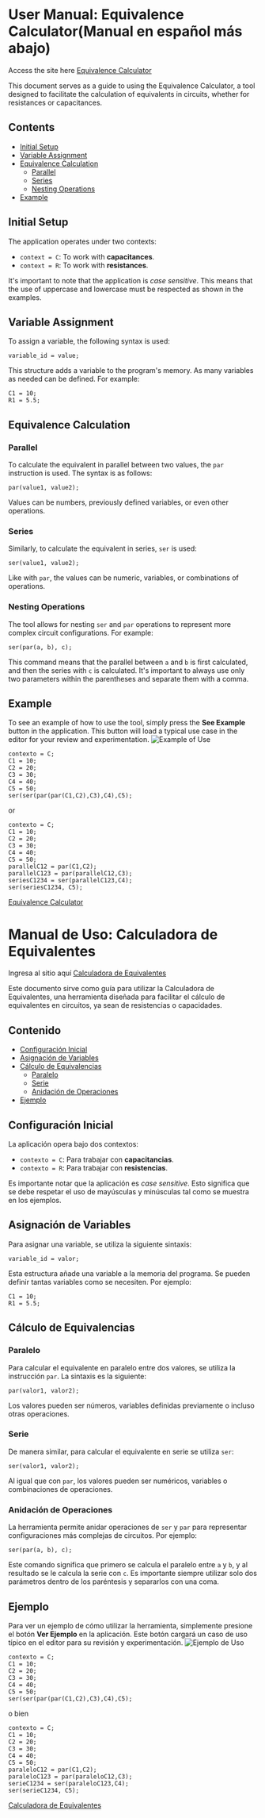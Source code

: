 
# User Manual: Equivalence Calculator(Manual en español más abajo)
Access the site here [Equivalence Calculator](https://f2equivalentes.fly.dev/)

This document serves as a guide to using the Equivalence Calculator, a tool designed to facilitate the calculation of equivalents in circuits, whether for resistances or capacitances.

## Contents

- [Initial Setup](#initial-setup)
- [Variable Assignment](#variable-assignment)
- [Equivalence Calculation](#equivalence-calculation)
  - [Parallel](#parallel)
  - [Series](#series)
  - [Nesting Operations](#nesting-operations)
- [Example](#example)

## Initial Setup

The application operates under two contexts:

- `context = C`: To work with **capacitances**.
- `context = R`: To work with **resistances**.

It's important to note that the application is *case sensitive*. This means that the use of uppercase and lowercase must be respected as shown in the examples.

## Variable Assignment

To assign a variable, the following syntax is used:

```
variable_id = value;
```

This structure adds a variable to the program's memory. As many variables as needed can be defined. For example:

```
C1 = 10;
R1 = 5.5;
```

## Equivalence Calculation

### Parallel

To calculate the equivalent in parallel between two values, the `par` instruction is used. The syntax is as follows:

```
par(value1, value2);
```

Values can be numbers, previously defined variables, or even other operations.

### Series

Similarly, to calculate the equivalent in series, `ser` is used:

```
ser(value1, value2);
```

Like with `par`, the values can be numeric, variables, or combinations of operations.

### Nesting Operations

The tool allows for nesting `ser` and `par` operations to represent more complex circuit configurations. For example:

```
ser(par(a, b), c);
```

This command means that the parallel between `a` and `b` is first calculated, and then the series with `c` is calculated. It's important to always use only two parameters within the parentheses and separate them with a comma.

## Example

To see an example of how to use the tool, simply press the **See Example** button in the application. This button will load a typical use case in the editor for your review and experimentation.
![Example of Use](https://github.com/betebetoven/usac_equivalentes/blob/main/example/pic1.png)
```
contexto = C;
C1 = 10;
C2 = 20;
C3 = 30;
C4 = 40;
C5 = 50;
ser(ser(par(par(C1,C2),C3),C4),C5);
```
or
```
contexto = C;
C1 = 10;
C2 = 20;
C3 = 30;
C4 = 40;
C5 = 50;
parallelC12 = par(C1,C2);
parallelC123 = par(parallelC12,C3);
seriesC1234 = ser(parallelC123,C4);
ser(seriesC1234, C5);

```
[Equivalence Calculator](https://f2equivalentes.fly.dev/)





# Manual de Uso: Calculadora de Equivalentes
Ingresa al sitio aquí [Calculadora de Equivalentes](https://f2equivalentes.fly.dev/)


Este documento sirve como guía para utilizar la Calculadora de Equivalentes, una herramienta diseñada para facilitar el cálculo de equivalentes en circuitos, ya sean de resistencias o capacidades.

## Contenido

- [Configuración Inicial](#configuración-inicial)
- [Asignación de Variables](#asignación-de-variables)
- [Cálculo de Equivalencias](#cálculo-de-equivalencias)
  - [Paralelo](#paralelo)
  - [Serie](#serie)
  - [Anidación de Operaciones](#anidación-de-operaciones)
- [Ejemplo](#ejemplo)

## Configuración Inicial

La aplicación opera bajo dos contextos:

- `contexto = C`: Para trabajar con **capacitancias**.
- `contexto = R`: Para trabajar con **resistencias**.

Es importante notar que la aplicación es *case sensitive*. Esto significa que se debe respetar el uso de mayúsculas y minúsculas tal como se muestra en los ejemplos.

## Asignación de Variables

Para asignar una variable, se utiliza la siguiente sintaxis:

```
variable_id = valor;
```

Esta estructura añade una variable a la memoria del programa. Se pueden definir tantas variables como se necesiten. Por ejemplo:

```
C1 = 10;
R1 = 5.5;
```

## Cálculo de Equivalencias

### Paralelo

Para calcular el equivalente en paralelo entre dos valores, se utiliza la instrucción `par`. La sintaxis es la siguiente:

```
par(valor1, valor2);
```

Los valores pueden ser números, variables definidas previamente o incluso otras operaciones.

### Serie

De manera similar, para calcular el equivalente en serie se utiliza `ser`:

```
ser(valor1, valor2);
```

Al igual que con `par`, los valores pueden ser numéricos, variables o combinaciones de operaciones.

### Anidación de Operaciones

La herramienta permite anidar operaciones de `ser` y `par` para representar configuraciones más complejas de circuitos. Por ejemplo:

```
ser(par(a, b), c);
```

Este comando significa que primero se calcula el paralelo entre `a` y `b`, y al resultado se le calcula la serie con `c`. Es importante siempre utilizar solo dos parámetros dentro de los paréntesis y separarlos con una coma.

## Ejemplo

Para ver un ejemplo de cómo utilizar la herramienta, simplemente presione el botón **Ver Ejemplo** en la aplicación. Este botón cargará un caso de uso típico en el editor para su revisión y experimentación.
![Ejemplo de Uso](https://github.com/betebetoven/usac_equivalentes/blob/main/example/pic1.png)
```
contexto = C;
C1 = 10;
C2 = 20;
C3 = 30;
C4 = 40;
C5 = 50;
ser(ser(par(par(C1,C2),C3),C4),C5);
```
o bien 
```
contexto = C;
C1 = 10;
C2 = 20;
C3 = 30;
C4 = 40;
C5 = 50;
paraleloC12 = par(C1,C2);
paraleloC123 = par(paraleloC12,C3);
serieC1234 = ser(paraleloC123,C4);
ser(serieC1234, C5);

```
[Calculadora de Equivalentes](https://f2equivalentes.fly.dev/)
